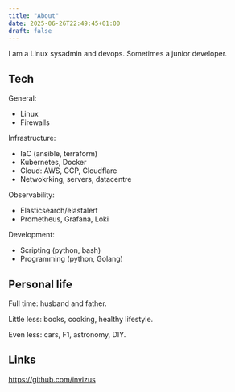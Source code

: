 ```yaml
---
title: "About"
date: 2025-06-26T22:49:45+01:00
draft: false
---
```


I am a Linux sysadmin and devops. Sometimes a junior developer.

## Tech
General:
- Linux
- Firewalls

Infrastructure:
- IaC (ansible, terraform)
- Kubernetes, Docker
- Cloud: AWS, GCP, Cloudflare
- Netwokrking, servers, datacentre

Observability:
- Elasticsearch/elastalert
- Prometheus, Grafana, Loki

Development:
- Scripting (python, bash)
- Programming (python, Golang)


## Personal life
Full time: husband and father.

Little less: books, cooking, healthy lifestyle.

Even less: cars, F1, astronomy, DIY.

## Links
https://github.com/invizus

